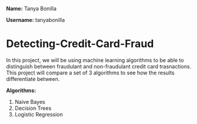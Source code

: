  **Name:** Tanya Bonilla
 
 **Username:** tanyabonilla

# Detecting-Credit-Card-Fraud

In this project, we will be using machine learning algorithms to be able to distinguish between fraudulant and non-fraudulant credit card trasnactions. This project will compare a set of 3 algorithms to see how the results differentiate between.

**Algorithms:**
1. Naive Bayes
2. Decision Trees
3. Logistic Regression
